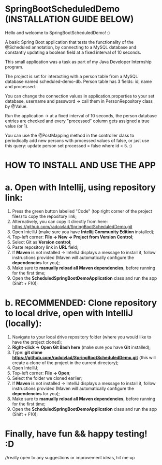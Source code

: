 # SpringBootScheduledDemo (INSTALLATION GUIDE BELOW)

Hello and welcome to SpringBootScheduledDemo! :)

A basic Spring Boot application that tests the functionality of the @Scheduled annotation, by connecting to a MySQL database and constantly updating a boolean field at a fixed interval of 10 seconds.

This small application was a task as part of my Java Developer Internship program.

The project is set for interacting with a person table from a MySQL database named scheduled-demo-db. Person table has 3 fields: id, name and processed.

You can change the connection values in application.properties to your set database, username and password -> call them in PersonRepository class by @Value.

Run the application -> at a fixed interval of 10 seconds, the person database entries are checked and every "processed" column gets assigned a true value (or 1).

You can use the @PostMapping method in the controller class to periodically add new persons with processed values of false, or just use this query: update person set processed = false where id < 5. :)

# HOW TO INSTALL AND USE THE APP

# a. Open with Intellij, using repository link:

1. Press the green button labelled "Code" (top right corner of the project files) to copy the repository link;
2. Alternatively, you can copy it directly from here: https://github.com/radoivlad/SpringBootScheduledDemo.git
3. Open IntelliJ (make sure you have **Intellij Community Edition** installed);
4. Top-left corner: **File -> New -> Project from Version Control**;
5. Select Git as **Version control**;
6. Paste repository link in **URL** field;
7. If **Maven** is not installed -> IntelliJ displays a message to install it, follow instructions provided (Maven will automatically configure the **dependencies** for you);
8. Make sure to **manually reload all Maven dependencies**, before running for the first time;
9. Open the **ScheduledSpringBootDemoApplication** class and run the app (Shift + F10);

# b. RECOMMENDED: Clone repository to local drive, open with IntelliJ (locally):

1. Navigate to your local drive repository folder (where you would like to have the project cloned);
2. **Right-click -> Open Git Bash here** (make sure you have **Git** installed);
3. Type: **git clone https://github.com/radoivlad/SpringBootScheduledDemo.git** (this will create a clone of the project in the current directory);
4. Open IntelliJ;
5. Top-left corner: **File -> Open**;
6. Select the folder we cloned earlier;
7. If **Maven** is not installed -> IntelliJ displays a message to install it, follow instructions provided (Maven will automatically configure the **dependencies** for you);
8. Make sure to **manually reload all Maven dependencies**, before running for the first time;
9. Open the **ScheduledSpringBootDemoApplication** class and run the app (Shift + F10);

# Finally, have fun && happy testing! :D
//really open to any suggestions or improvement ideas, hit me up
